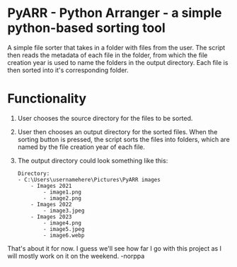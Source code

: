 # PyARR - Python Arranger - a simple python-based sorting tool

A simple file sorter that takes in a folder with files from the user. The script then reads the metadata of each file in the folder, from which the file creation year is used to name the folders in the output directory. Each file is then sorted into it's corresponding folder.

# Functionality

1. User chooses the source directory for the files to be sorted.
2. User then chooses an output directory for the sorted files. When the sorting button is pressed, the script sorts the files into folders, which are named by the file creation year of each file.
3. The output directory could look something like this:

       Directory:
       - C:\Users\usernamehere\Pictures\PyARR images
           - Images 2021
               - image1.png
               - image2.png
           - Images 2022
               - image3.jpeg
           - Images 2023
               - image4.png
               - image5.jpeg
               - image6.webp
    
That's about it for now. I guess we'll see how far I go with this project as I will mostly work on it on the weekend.
-norppa
